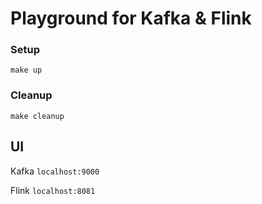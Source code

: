 # Playground for Kafka & Flink

### Setup
```make up```
### Cleanup
```make cleanup```





## UI
Kafka ```localhost:9000```

Flink ```localhost:8081```

